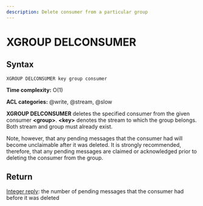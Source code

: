 ```yaml
---
description: Delete consumer from a particular group
---
```


# XGROUP DELCONSUMER

## Syntax

    XGROUP DELCONSUMER key group consumer

**Time complexity:** O(1)

**ACL categories:** @write, @stream, @slow

**XGROUP DELCONSUMER** deletes the specified consumer from
the given consumer **<group\>**. **<key\>** denotes the stream
to which the group belongs. Both stream and group must already
exist.

Note, however, that any pending messages that the consumer had
will become unclaimable after it was deleted. It is strongly
recommended, therefore, that any pending messages are claimed
or acknowledged prior to deleting the consumer from the group.

## Return

[Integer reply](https://redis.io/docs/reference/protocol-spec/#integers):
the number of pending messages that the consumer had before it was
deleted
